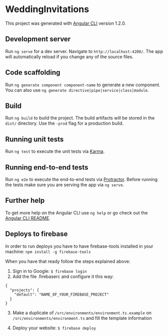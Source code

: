# WeddingInvitations

This project was generated with [Angular CLI](https://github.com/angular/angular-cli) version 1.2.0.

## Development server

Run `ng serve` for a dev server. Navigate to `http://localhost:4200/`. The app will automatically reload if you change any of the source files.

## Code scaffolding

Run `ng generate component component-name` to generate a new component. You can also use `ng generate directive|pipe|service|class|module`.

## Build

Run `ng build` to build the project. The build artifacts will be stored in the `dist/` directory. Use the `-prod` flag for a production build.

## Running unit tests

Run `ng test` to execute the unit tests via [Karma](https://karma-runner.github.io).

## Running end-to-end tests

Run `ng e2e` to execute the end-to-end tests via [Protractor](http://www.protractortest.org/).
Before running the tests make sure you are serving the app via `ng serve`.

## Further help

To get more help on the Angular CLI use `ng help` or go check out the [Angular CLI README](https://github.com/angular/angular-cli/blob/master/README.md).

## Deploys to firebase

In order to run deploys you have to have firebase-tools installed in your machine: `npm install -g firebase-tools`

When you have that ready follow the steps explained above:

1. Sign in to Google: `$ firebase login`
2. Add the file .firebaserc and configure it this way:

```
{
  "projects": {
    "default": "NAME_OF_YOUR_FIREBASE_PROJECT"
  }
}
```

3. Make a duplicate of `/src/environments/environment.ts.example` on `/src/environments/environment.ts` and fill the template information

4. Deploy your website: `$ firebase deploy`
